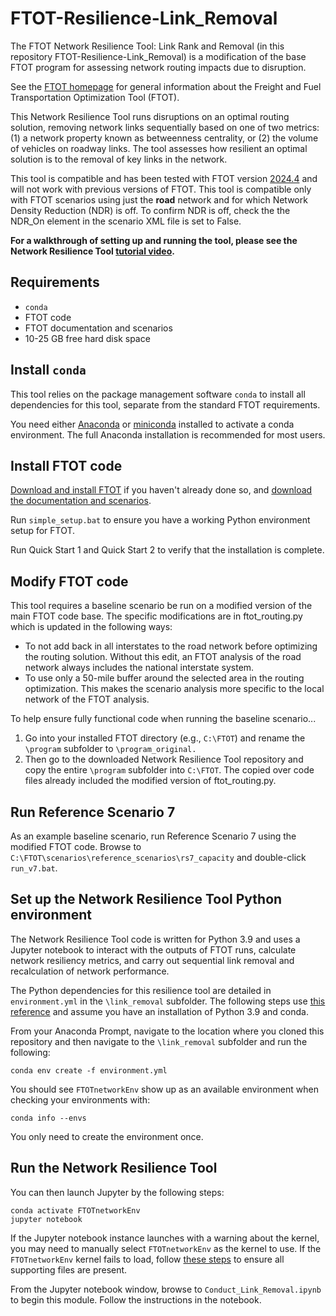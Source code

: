 # FTOT-Resilience-Link_Removal

The FTOT Network Resilience Tool: Link Rank and Removal (in this repository FTOT-Resilience-Link_Removal) is a modification of the base FTOT program for assessing network routing impacts due to disruption.

See the [FTOT homepage](https://volpeusdot.github.io/FTOT-Public) for general information about the Freight and Fuel Transportation Optimization Tool (FTOT).

This Network Resilience Tool runs disruptions on an optimal routing solution, removing network links sequentially based on one of two metrics: (1) a network property known as betweenness centrality, or (2) the volume of vehicles on roadway links. The tool assesses how resilient an optimal solution is to the removal of key links in the network.

This tool is compatible and has been tested with FTOT version [2024.4](https://github.com/VolpeUSDOT/FTOT-Public/releases/tag/2024.4) and will not work with previous versions of FTOT. This tool is compatible only with FTOT scenarios using just the **road** network and for which Network Density Reduction (NDR) is off. To confirm NDR is off, check the the NDR_On element in the scenario XML file is set to False.

**For a walkthrough of setting up and running the tool, please see the Network Resilience Tool [tutorial video](https://www.youtube.com/watch?v=UBB9mLgOJjo).**

## Requirements

- `conda`
- FTOT code
- FTOT documentation and scenarios
- 10-25 GB free hard disk space

## Install `conda`

This tool relies on the package management software `conda` to install all dependencies for this tool, separate from the standard FTOT requirements.

You need either [Anaconda](https://www.anaconda.com/products/distribution) or [miniconda](https://docs.conda.io/en/latest/miniconda.html) installed to activate a conda environment. The full Anaconda installation is recommended for most users.

## Install FTOT code

[Download and install FTOT](https://volpeusdot.github.io/FTOT-Public/#getting-started) if you haven't already done so, and [download the documentation and scenarios](https://volpeusdot.github.io/FTOT-Public/data_download.html).

Run `simple_setup.bat` to ensure you have a working Python environment setup for FTOT.

Run Quick Start 1 and Quick Start 2 to verify that the installation is complete.

## Modify FTOT code

This tool requires a baseline scenario be run on a modified version of the main FTOT code base. The specific modifications are in ftot_routing.py which is updated in the following ways:

 - To not add back in all interstates to the road network before optimizing the routing solution. Without this edit, an FTOT analysis of the road network always includes the national interstate system.
 - To use only a 50-mile buffer around the selected area in the routing optimization. This makes the scenario analysis more specific to the local network of the FTOT analysis.

To help ensure fully functional code when running the baseline scenario...
1) Go into your installed FTOT directory (e.g., `C:\FTOT`) and rename the `\program` subfolder to `\program_original.`
2) Then go to the downloaded Network Resilience Tool repository and copy the entire `\program` subfolder into `C:\FTOT`. The copied over code files already included the modified version of ftot_routing.py.

## Run Reference Scenario 7

As an example baseline scenario, run Reference Scenario 7 using the modified FTOT code. Browse to `C:\FTOT\scenarios\reference_scenarios\rs7_capacity` and double-click `run_v7.bat`.

## Set up the Network Resilience Tool Python environment

The Network Resilience Tool code is written for Python 3.9 and uses a Jupyter notebook to interact with the outputs of FTOT runs, calculate network resiliency metrics, and carry out sequential link removal and recalculation of network performance.

The Python dependencies for this resilience tool are detailed in `environment.yml` in the `\link_removal` subfolder. The following steps use [this reference](https://docs.conda.io/projects/conda/en/latest/user-guide/tasks/manage-environments.html#creating-an-environment-from-an-environment-yml-file) and assume you have an installation of Python 3.9 and conda.

From your Anaconda Prompt, navigate to the location where you cloned this repository and then navigate to the `\link_removal` subfolder and run the following:

```
conda env create -f environment.yml
```

You should see `FTOTnetworkEnv` show up as an available environment when checking your environments with:

```
conda info --envs
```

You only need to create the environment once.


## Run the Network Resilience Tool

You can then launch Jupyter by the following steps:

```
conda activate FTOTnetworkEnv
jupyter notebook
```
If the Jupyter notebook instance launches with a warning about the kernel, you may need to manually select `FTOTnetworkEnv` as the kernel to use. If the `FTOTnetworkEnv` kernel fails to load, follow [these steps](https://stackoverflow.com/questions/54876404/unable-to-import-sqlite3-using-anaconda-python) to ensure all supporting files are present.

From the Jupyter notebook window, browse to `Conduct_Link_Removal.ipynb` to begin this module. Follow the instructions in the notebook.
